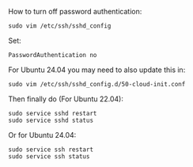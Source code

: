 How to turn off password authentication:

```
sudo vim /etc/ssh/sshd_config
```

Set:
```
PasswordAuthentication no
```

For Ubuntu 24.04 you may need to also update this in:

```
sudo vim /etc/ssh/sshd_config.d/50-cloud-init.conf
```

Then finally do (For Ubuntu 22.04):
```
sudo service sshd restart
sudo service sshd status
```

Or for Ubuntu 24.04:

```
sudo service ssh restart
sudo service ssh status
```
